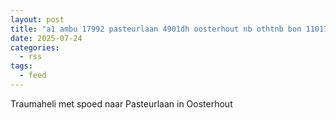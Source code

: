```yaml
---
layout: post
title: "a1 ambu 17992 pasteurlaan 4901dh oosterhout nb othtnb bon 110176"
date: 2025-07-24
categories: 
  - rss
tags: 
  - feed
---
```


Traumaheli met spoed naar Pasteurlaan in Oosterhout
